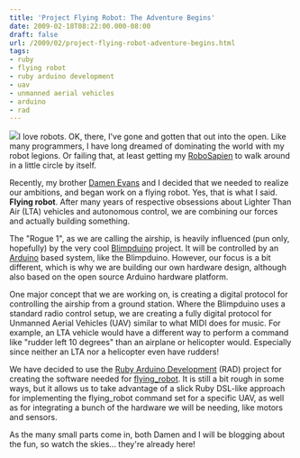 ```yaml
---
title: 'Project Flying Robot: The Adventure Begins'
date: 2009-02-18T08:22:00.000-08:00
draft: false
url: /2009/02/project-flying-robot-adventure-begins.html
tags: 
- ruby
- flying robot
- ruby arduino development
- uav
- unmanned aerial vehicles
- arduino
- rad
---
```


[![](http://www.johnnysokkoandhisflyingrobot.com/johnnysokkoandhisflyingrobot.jpg)](http://www.johnnysokkoandhisflyingrobot.com/johnnysokkoandhisflyingrobot.jpg)I love robots. OK, there, I've gone and gotten that out into the open. Like many programmers, I have long dreamed of dominating the world with my robot legions. Or failing that, at least getting my [RoboSapien](http://en.wikipedia.org/wiki/RoboSapien) to walk around in a little circle by itself.  
  
Recently, my brother [Damen Evans](http://myfirstairship.blogspot.com/) and I decided that we needed to realize our ambitions, and began work on a flying robot. Yes, that is what I said. **Flying robot**. After many years of respective obsessions about Lighter Than Air (LTA) vehicles and autonomous control, we are combining our forces and actually building something.  
  
The "Rogue 1", as we are calling the airship, is heavily influenced (pun only, hopefully) by the very cool [Blimpduino](http://diydrones.com/profiles/blog/show?id=705844%3ABlogPost%3A44817) project. It will be controlled by an [Arduino](http://www.arduino.cc/) based system, like the Blimpduino. However, our focus is a bit different, which is why we are building our own hardware design, although also based on the open source Arduino hardware platform.  
  
One major concept that we are working on, is creating a digital protocol for controlling the airship from a ground station. Where the Blimpduino uses a standard radio control setup, we are creating a fully digital protocol for Unmanned Aerial Vehicles (UAV) similar to what MIDI does for music. For example, an LTA vehicle would have a different way to perform a command like "rudder left 10 degrees" than an airplane or helicopter would. Especially since neither an LTA nor a helicopter even have rudders!  
  
We have decided to use the [Ruby Arduino Development](http://rad.rubyforge.org/) (RAD) project for creating the software needed for [flying\_robot](http://github.com/deadprogrammer/flying_robot/tree/master). It is still a bit rough in some ways, but it allows us to take advantage of a slick Ruby DSL-like approach for implementing the flying\_robot command set for a specific UAV, as well as for integrating a bunch of the hardware we will be needing, like motors and sensors.  
  
As the many small parts come in, both Damen and I will be blogging about the fun, so watch the skies... they're already here!